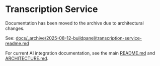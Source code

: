 # Transcription Service

Documentation has been moved to the archive due to architectural changes.

See: [docs/_archive/2025-08-12-buildpanel/transcription-service-readme.md](../../../docs/_archive/2025-08-12-buildpanel/transcription-service-readme.md)

For current AI integration documentation, see the main [README.md](../../../README.md) and [ARCHITECTURE.md](../../../ARCHITECTURE.md).
